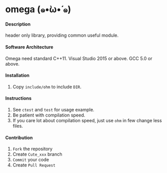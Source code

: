 # omega (๑•̀ω•́ ๑)

#### Description
header only library, providing common useful module.

#### Software Architecture
Omega need standard C++11.
Visual Studio 2015 or above.
GCC 5.0 or above.

#### Installation

1.  Copy `include/ohm` to include `DIR`.

#### Instructions

1.  See `ctest` and `test` for usage example.
2.  Be patient with compilation speed.
3.  If you care lot about compilation speed, just use `ohm` in few change less files.

#### Contribution

1.  `Fork` the repository
2.  Create `Cute_xxx` branch
3.  `Commit` your code
4.  Create `Pull Request`
